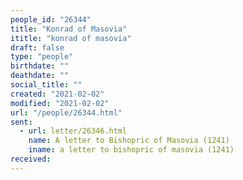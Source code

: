 ```yaml
---
people_id: "26344"
title: "Konrad of Masovia"
ititle: "konrad of masovia"
draft: false
type: "people"
birthdate: ""
deathdate: ""
social_title: ""
created: "2021-02-02"
modified: "2021-02-02"
url: "/people/26344.html"
sent:
  - url: letter/26346.html
    name: A letter to Bishopric of Masovia (1241)
    iname: a letter to bishopric of masovia (1241)
received:
---
```

